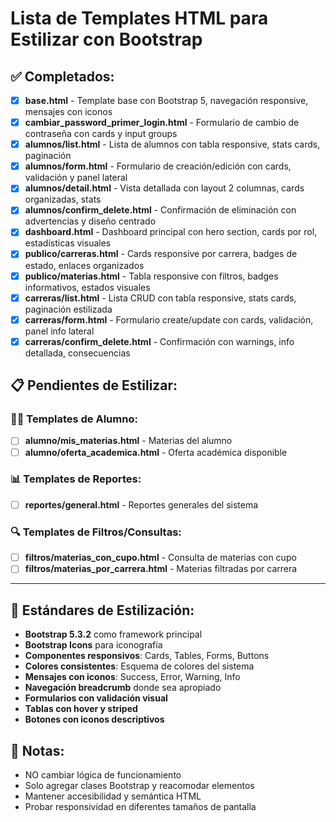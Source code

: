 # Lista de Templates HTML para Estilizar con Bootstrap

## ✅ Completados:
- [x] **base.html** - Template base con Bootstrap 5, navegación responsive, mensajes con iconos
- [x] **cambiar_password_primer_login.html** - Formulario de cambio de contraseña con cards y input groups
- [x] **alumnos/list.html** - Lista de alumnos con tabla responsive, stats cards, paginación
- [x] **alumnos/form.html** - Formulario de creación/edición con cards, validación y panel lateral
- [x] **alumnos/detail.html** - Vista detallada con layout 2 columnas, cards organizadas, stats
- [x] **alumnos/confirm_delete.html** - Confirmación de eliminación con advertencias y diseño centrado
- [x] **dashboard.html** - Dashboard principal con hero section, cards por rol, estadísticas visuales
- [x] **publico/carreras.html** - Cards responsive por carrera, badges de estado, enlaces organizados
- [x] **publico/materias.html** - Tabla responsive con filtros, badges informativos, estados visuales
- [x] **carreras/list.html** - Lista CRUD con tabla responsive, stats cards, paginación estilizada
- [x] **carreras/form.html** - Formulario create/update con cards, validación, panel info lateral
- [x] **carreras/confirm_delete.html** - Confirmación con warnings, info detallada, consecuencias

## 📋 Pendientes de Estilizar:

### 👨‍🎓 **Templates de Alumno:**
- [ ] **alumno/mis_materias.html** - Materias del alumno
- [ ] **alumno/oferta_academica.html** - Oferta académica disponible

### 📊 **Templates de Reportes:**
- [ ] **reportes/general.html** - Reportes generales del sistema

### 🔍 **Templates de Filtros/Consultas:**
- [ ] **filtros/materias_con_cupo.html** - Consulta de materias con cupo
- [ ] **filtros/materias_por_carrera.html** - Materias filtradas por carrera

---

## 🎨 **Estándares de Estilización:**
- **Bootstrap 5.3.2** como framework principal
- **Bootstrap Icons** para iconografía
- **Componentes responsivos**: Cards, Tables, Forms, Buttons
- **Colores consistentes**: Esquema de colores del sistema
- **Mensajes con iconos**: Success, Error, Warning, Info
- **Navegación breadcrumb** donde sea apropiado
- **Formularios con validación visual**
- **Tablas con hover y striped**
- **Botones con iconos descriptivos**

## 📝 **Notas:**
- NO cambiar lógica de funcionamiento
- Solo agregar clases Bootstrap y reacomodar elementos
- Mantener accesibilidad y semántica HTML
- Probar responsividad en diferentes tamaños de pantalla